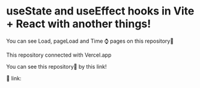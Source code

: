# useState and useEffect hooks in Vite + React with another things!

You can see Load, pageLoad and Time ⌚  pages on this repository📗

This repository connected with Vercel.app

You can see this repository📗 by this link!

🔗 link:
